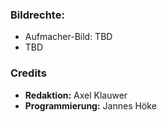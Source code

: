 ### Bildrechte:

- Aufmacher-Bild: TBD
- TBD

### Credits

- **Redaktion:** Axel Klauwer
- **Programmierung:** Jannes Höke
